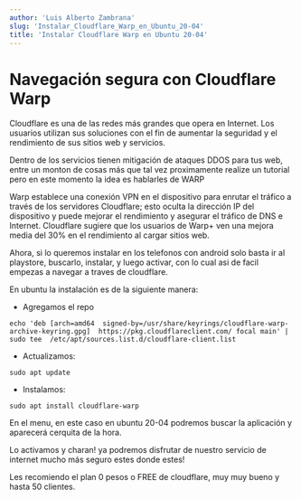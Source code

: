 ```yaml
---
author: 'Luis Alberto Zambrana'
slug: 'Instalar_Cloudflare_Warp_en_Ubuntu_20-04'
title: 'Instalar Cloudflare Warp en Ubuntu 20-04'
---
```


# Navegación segura con Cloudflare Warp

Cloudflare es una de las redes más grandes que opera en Internet. Los  usuarios utilizan sus soluciones con el fin de aumentar la  seguridad y el rendimiento de sus sitios web y servicios.

Dentro de los servicios tienen mitigación de ataques DDOS para tus web, entre un monton de cosas más que tal vez proximamente realize un tutorial pero en este momento la idea es hablarles de WARP

Warp establece una conexión VPN en el dispositivo para enrutar el  tráfico a través de los servidores Cloudflare; esto oculta la dirección  IP del dispositivo y puede mejorar el rendimiento y asegurar el tráfico  de DNS e Internet. Cloudflare sugiere que los usuarios de Warp+ ven una  mejora media del 30% en el rendimiento al cargar sitios web.

Ahora, si lo queremos instalar en los telefonos con android solo basta ir al playstore, buscarlo, instalar, y luego activar, con lo cual asi de facil empezas a navegar a traves de cloudflare.

En ubuntu la instalación es de la siguiente manera:

- Agregamos el repo

```
echo 'deb [arch=amd64  signed-by=/usr/share/keyrings/cloudflare-warp-archive-keyring.gpg]  https://pkg.cloudflareclient.com/ focal main' | sudo tee  /etc/apt/sources.list.d/cloudflare-client.list
```

- Actualizamos:
```
sudo apt update
```

- Instalamos:
```
sudo apt install cloudflare-warp
```

En el menu, en este caso en ubuntu 20-04 podremos buscar la aplicación y aparecerá cerquita de la hora.

Lo activamos y charan! ya podremos disfrutar de nuestro servicio de internet mucho más seguro estes donde estes!

Les recomiendo el plan 0 pesos o FREE de cloudflare, muy muy bueno y hasta 50 clientes.